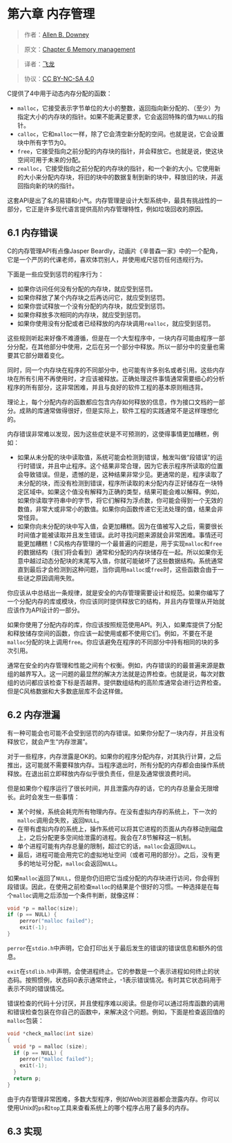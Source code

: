 # 第六章 内存管理

> 作者：[Allen B. Downey](http://greenteapress.com/wp/)

> 原文：[Chapter 6  Memory management](http://greenteapress.com/thinkos/html/thinkos007.html)

> 译者：[飞龙](https://github.com/)

> 协议：[CC BY-NC-SA 4.0](http://creativecommons.org/licenses/by-nc-sa/4.0/)

C提供了4中用于动态内存分配的函数：

+ `malloc`，它接受表示字节单位的大小的整数，返回指向新分配的、（至少）为指定大小的内存块的指针。如果不能满足要求，它会返回特殊的值为`NULL`的指针。
+ `calloc`，它和`malloc`一样，除了它会清空新分配的空间。也就是说，它会设置块中所有字节为0。
+ `free`，它接受指向之前分配的内存块的指针，并会释放它。也就是说，使这块空间可用于未来的分配。
+ `realloc`，它接受指向之前分配的内存块的指针，和一个新的大小。它使用新的大小来分配内存块，将旧的块中的数据复制到新的块中，释放旧的块，并返回指向新的块的指针。

这套API是出了名的易错和小气。内存管理是设计大型系统中，最具有挑战性的一部分，它正是许多现代语言提供高阶内存管理特性，例如垃圾回收的原因。

## 6.1 内存错误

C的内存管理API有点像Jasper Beardly，动画片《辛普森一家》中的一个配角，它是一个严厉的代课老师，喜欢体罚别人，并使用戒尺惩罚任何违规行为。

下面是一些应受到惩罚的程序行为：

+ 如果你访问任何没有分配的内存块，就应受到惩罚。
+ 如果你释放了某个内存块之后再访问它，就应受到惩罚。
+ 如果你尝试释放一个没有分配的内存块，就应受到惩罚。
+ 如果你释放多次相同的内存块，就应受到惩罚。
+ 如果你使用没有分配或者已经释放的内存块调用`realloc`，就应受到惩罚。

这些规则听起来好像不难遵循，但是在一个大型程序中，一块内存可能由程序一部分分配，在其他部分中使用，之后在另一个部分中释放。所以一部分中的变量也需要其它部分跟着变化。

同时，同一个内存块在程序的不同部分中，也可能有许多别名或者引用。这些内存块在所有引用不再使用时，才应该被释放。正确处理这件事情通常需要细心的分析程序的所有部分，这非常困难，并且与良好的软件工程的基本原则相违背。

理论上，每个分配内存的函数都应包含内存如何释放的信息，作为接口文档的一部分。成熟的库通常做得很好，但是实际上，软件工程的实践通常不是这样理想化的。

内存错误非常难以发现，因为这些症状是不可预测的，这使得事情更加糟糕，例如：

+ 如果从未分配的块中读取值，系统可能会检测到错误，触发叫做“段错误”的运行时错误，并且中止程序。这个结果非常合理，因为它表示程序所读取的位置会导致错误。但是，遗憾的是，这种结果非常少见。更通常的是，程序读取了未分配的块，而没有检测到错误，程序所读取的未分配内存正好储存在一块特定区域中。如果这个值没有解释为正确的类型，结果可能会难以解释。例如，如果你读取字符串中的字节，将它们解释为浮点数，你可能会得到一个无效的数值，非常大或非常小的数值。如果你向函数传递它无法处理的值，结果会非常怪异。
+ 如果你向未分配的块中写入值，会更加糟糕。因为在值被写入之后，需要很长时间值才能被读取并且发生错误。此时寻找问题来源就会非常困难。事情还可能更加糟糕！C风格内存管理的一个最普遍的问题是，用于实现`malloc`和`free`的数据结构（我们将会看到）通常和分配的内存块储存在一起。所以如果你无意中越过动态分配块的末尾写入值，你就可能破坏了这些数据结构。系统通常直到最后才会检测到这种问题，当你调用`malloc`或`free`时，这些函数会由于一些谜之原因调用失败。

你应该从中总结出一条规律，就是安全的内存管理需要设计和规范。如果你编写了一个分配内存的库或模块，你应该同时提供释放它的结构，并且内存管理从开始就应该作为API设计的一部分。

如果你使用了分配内存的库，你应该按照规范使用API。列入，如果库提供了分配和释放储存空间的函数，你应该一起使用或都不使用它们。例如，不要在不是`malloc`分配的块上调用`free`。你应该避免在程序的不同部分中持有相同的块的多次引用。

通常在安全的内存管理和性能之间有个权衡。例如，内存错误的的最普遍来源是数组的越界写入。这一问题的最显然的解决方法就是边界检查。也就是说，每次对数组的访问都应该检查下标是否越界。提供数组结构的高阶库通常会进行边界检查。但是C风格数据和大多数底层库不会这样做。

## 6.2 内存泄漏

有一种可能会也可能不会受到惩罚的内存错误。如果你分配了一块内存，并且没有释放它，就会产生“内存泄漏”。

对于一些程序，内存泄露是OK的。如果你的程序分配内存，对其执行计算，之后推出，这可能就不需要释放内存。当程序退出时，所有分配的内存都会由操作系统释放。在退出前立即释放内存似乎很负责任，但是及通常很浪费时间。

但是如果你个程序运行了很长时间，并且泄露内存的话，它的内存总量会无限增长。此时会发生一些事情：

+ 某个时候，系统会耗完所有物理内存。在没有虚拟内存的系统上，下一次的`malloc`调用会失败，返回`NULL`。
+ 在带有虚拟内存的系统上，操作系统可以将其它进程的页面从内存移动到磁盘上，之后分配更多空间给泄露的进程。我会在7.8节解释这一机制。
+ 单个进程可能有内存总量的限制，超过它的话，`malloc`会返回`NULL`。
+ 最后，进程可能会用完它的虚拟地址空间（或者可用的部分）。之后，没有更多的地址可分配，`malloc`会返回`NULL`。

如果`malloc`返回了`NULL`，但是你仍旧把它当成分配的内存块进行访问，你会得到段错误。因此，在使用之前检查`malloc`的结果是个很好的习惯。一种选择是在每个`malloc`调用之后添加一个条件判断，就像这样：

```c
void *p = malloc(size);
if (p == NULL) {
    perror("malloc failed");
    exit(-1);
}
```

`perror`在`stdio.h`中声明，它会打印出关于最后发生的错误的错误信息和额外的信息。

`exit`在`stdlib.h`中声明，会使进程终止。它的参数是一个表示进程如何终止的状态码。按照惯例，状态码0表示通常终止，-1表示错误情况。有时其它状态码用于表示不同的错误情况。

错误检查的代码十分讨厌，并且使程序难以阅读。但是你可以通过将库函数的调用和错误检查包装在你自己的函数中，来解决这个问题。例如，下面是检查返回值的`malloc`包装：

```c
void *check_malloc(int size)
{
  void *p = malloc (size);
  if (p == NULL) {
    perror("malloc failed");
    exit(-1);
  }
  return p;
}
```

由于内存管理非常困难，多数大型程序，例如Web浏览器都会泄露内存。你可以使用Unix的`ps`和`top`工具来查看系统上的哪个程序占用了最多的内存。

## 6.3 实现

